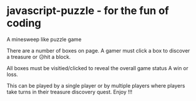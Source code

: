 # javascript-puzzle - for the fun of coding

A minesweep like puzzle game

There are a number of boxes on page. A gamer must click a box to discover a treasure or 😥hit a block. 

All boxes must be visitied/clicked to reveal the overall game status A win or loss.

This can be played by a single player or by multiple players where players take turns in their treasure discovery quest. Enjoy !!!

